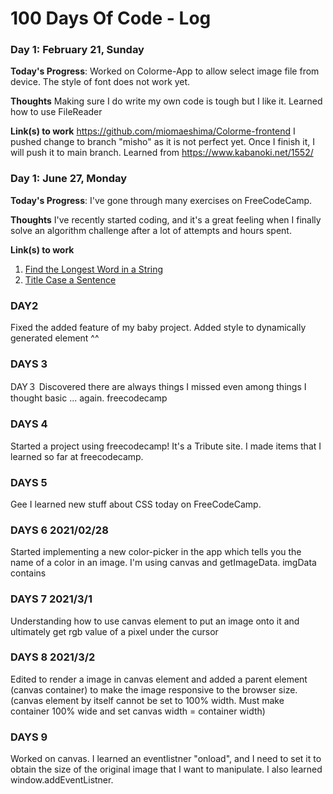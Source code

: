 # 100 Days Of Code - Log

<!-- ### Day 0: February 30, 2016 (Example 1)
##### (delete me or comment me out)

**Today's Progress**: Fixed CSS, worked on canvas functionality for the app.

**Thoughts:** I really struggled with CSS, but, overall, I feel like I am slowly getting better at it. Canvas is still new for me, but I managed to figure out some basic functionality.

**Link to work:** [Calculator App](http://www.example.com)

### Day 0: February 30, 2016 (Example 2)
##### (delete me or comment me out)

**Today's Progress**: Fixed CSS, worked on canvas functionality for the app.

**Thoughts**: I really struggled with CSS, but, overall, I feel like I am slowly getting better at it. Canvas is still new for me, but I managed to figure out some basic functionality.

**Link(s) to work**: [Calculator App](http://www.example.com) -->

### Day 1: February 21, Sunday

**Today's Progress**:
Worked on Colorme-App to allow select image file from device.
The style of font does not work yet.

**Thoughts**
Making sure I do write my own code is tough but I like it.
Learned how to use FileReader

**Link(s) to work**
https://github.com/miomaeshima/Colorme-frontend
I pushed change to branch "misho" as it is not perfect yet.
Once I finish it, I will push it to main branch.
Learned from https://www.kabanoki.net/1552/

### Day 1: June 27, Monday

**Today's Progress**: I've gone through many exercises on FreeCodeCamp.

**Thoughts** I've recently started coding, and it's a great feeling when I finally solve an algorithm challenge after a lot of attempts and hours spent.

**Link(s) to work**

1. [Find the Longest Word in a String](https://www.freecodecamp.com/challenges/find-the-longest-word-in-a-string)
2. [Title Case a Sentence](https://www.freecodecamp.com/challenges/title-case-a-sentence)

### DAY2
Fixed the added feature of my baby project.
Added style to dynamically generated element ^^

### DAYS 3
DAY３
Discovered there are always things I missed even among things I thought basic ... again. 
freecodecamp

### DAYS 4
Started a project using freecodecamp! It's a Tribute site. I made items that I learned so far at freecodecamp.

### DAYS 5
Gee I learned new stuff about CSS today on FreeCodeCamp. 

### DAYS 6 2021/02/28
Started implementing a new color-picker in the app which tells you the name of a color in an image.  I'm using canvas and getImageData. imgData contains 

### DAYS 7 2021/3/1
Understanding how to use canvas element to put an image onto it and ultimately get rgb value of a pixel under the cursor

### DAYS 8 2021/3/2
Edited to render a image in canvas element and added a parent element (canvas container) to make the image responsive to the browser size. (canvas element by itself cannot be set to 100% width. Must make container 100% wide and set canvas width = container width)

### DAYS 9
Worked on canvas. I learned an eventlistner "onload", and I need to set it to obtain the size of the original image that I want to manipulate.
I also learned window.addEventListner.

